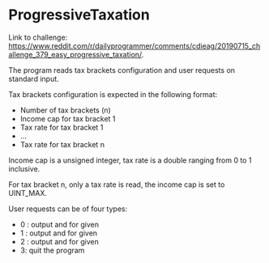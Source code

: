 # ProgressiveTaxation

Link to challenge: https://www.reddit.com/r/dailyprogrammer/comments/cdieag/20190715_challenge_379_easy_progressive_taxation/.

The program reads tax brackets configuration and user requests on standard input.

Tax brackets configuration is expected in the following format:

- Number of tax brackets (n)
- Income cap for tax bracket 1
- Tax rate for tax bracket 1
- ...
- Tax rate for tax bracket n

Income cap is a unsigned integer, tax rate is a double ranging from 0 to 1 inclusive.

For tax bracket n, only a tax rate is read, the income cap is set to UINT_MAX.

User requests can be of four types:

- 0 <income>: output <overall tax> and <overall tax rate> for given <income>
- 1 <overall tax>: output <income> and <overall tax rate> for given <overall tax>
- 2 <overall tax rate>: output <income> and <overall tax> for given <overall tax rate>
- 3: quit the program
